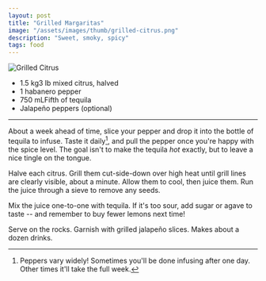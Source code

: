```yaml
---
layout: post
title: "Grilled Margaritas"
image: "/assets/images/thumb/grilled-citrus.png"
description: "Sweet, smoky, spicy"
tags: food
---
```


![Grilled Citrus](/assets/images/grilled-citrus.png)

- <span class="metric">1.5 kg</span><span class="imperial">3 lb</span> mixed citrus, halved
- 1 habanero pepper
- <span class="metric">750 mL</span><span class="imperial">Fifth of</span> tequila
- Jalapeño peppers (optional)

---

About a week ahead of time, slice your pepper and drop it into the bottle of tequila to infuse. Taste it daily[^1], and pull the pepper once you're happy with the spice level. The goal isn't to make the tequila *hot* exactly, but to leave a nice tingle on the tongue.

[^1]: Peppers vary widely! Sometimes you'll be done infusing after one day. Other times it'll take the full week.

Halve each citrus. Grill them cut-side-down over high heat until grill lines are clearly visible, about a minute. Allow them to cool, then juice them. Run the juice through a sieve to remove any seeds.

Mix the juice one-to-one with tequila. If it's too sour, add sugar or agave to taste -- and remember to buy fewer lemons next time!

Serve on the rocks. Garnish with grilled jalapeño slices. Makes about a dozen drinks.
